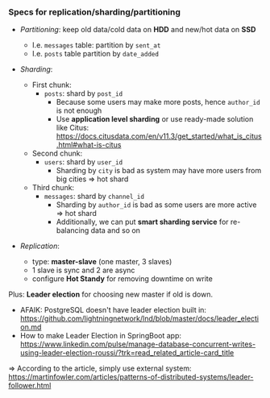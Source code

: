 ### Specs for replication/sharding/partitioning

* _Partitioning_: keep old data/cold data on **HDD** and new/hot data on **SSD**
  * I.e. `messages` table: partition by `sent_at`
  * I.e. `posts` table partition by `date_added`

* _Sharding_:
  * First chunk:
    * `posts`: shard by `post_id`
      * Because some users may make more posts, hence `author_id` is not enough
      * Use **application level sharding** or use ready-made solution like Citus: https://docs.citusdata.com/en/v11.3/get_started/what_is_citus.html#what-is-citus
  * Second chunk:
    * `users`: shard by `user_id`
      * Sharding by `city` is bad as system may have more users from big cities => hot shard
  * Third chunk:
    * `messages`: shard by `channel_id`
      * Sharding by `author_id` is bad as some users are more active => hot shard
      * Additionally, we can put **smart sharding service** for re-balancing data and so on

* _Replication_:
  * type: **master-slave** (one master, 3 slaves)
  * 1 slave is sync and 2 are async
  * configure **Hot Standy** for removing downtime on write

Plus: **Leader election** for choosing new master if old is down.
  * AFAIK: PostgreSQL doesn't have leader election built in: https://github.com/lightningnetwork/lnd/blob/master/docs/leader_election.md
  * How to make Leader Election in SpringBoot app: https://www.linkedin.com/pulse/manage-database-concurrent-writes-using-leader-election-roussi/?trk=read_related_article-card_title 

=> According to the article, simply use external system: https://martinfowler.com/articles/patterns-of-distributed-systems/leader-follower.html